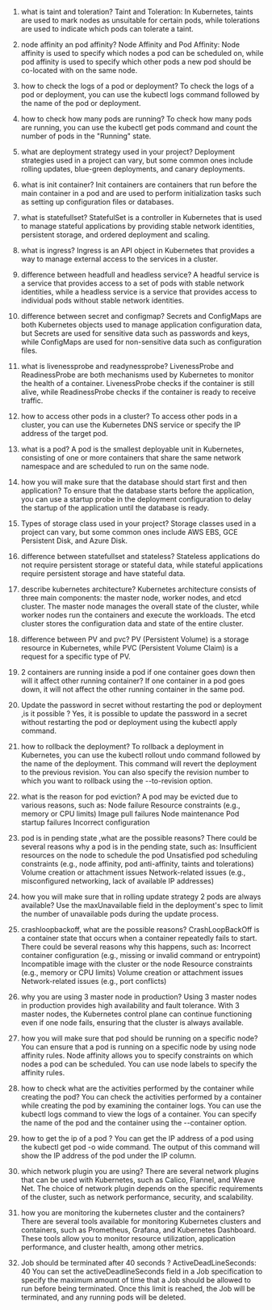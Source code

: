 <p align="right" width="100%">

1) what is taint and toleration?
Taint and Toleration: In Kubernetes, taints are used to mark nodes as unsuitable for certain pods, while tolerations are used to indicate which pods can tolerate a taint.

2) node affinity an pod affinity?
Node Affinity and Pod Affinity: Node affinity is used to specify which nodes a pod can be scheduled on, while pod affinity is used to specify which other pods a new pod should be co-located with on the same node.

3) how to check the logs of a pod or deployment?
To check the logs of a pod or deployment, you can use the kubectl logs command followed by the name of the pod or deployment.

4) how to check how many pods are running?
To check how many pods are running, you can use the kubectl get pods command and count the number of pods in the "Running" state.

5) what are deployment strategy used in your project?
Deployment strategies used in a project can vary, but some common ones include rolling updates, blue-green deployments, and canary deployments.

6) what is init container?
Init containers are containers that run before the main container in a pod and are used to perform initialization tasks such as setting up configuration files or databases.

7) what is statefullset?
StatefulSet is a controller in Kubernetes that is used to manage stateful applications by providing stable network identities, persistent storage, and ordered deployment and scaling.

8) what is ingress?
Ingress is an API object in Kubernetes that provides a way to manage external access to the services in a cluster.

9) difference between headfull and headless service?
A headful service is a service that provides access to a set of pods with stable network identities, while a headless service is a service that provides access to individual pods without stable network identities.

10) difference between secret and configmap?
Secrets and ConfigMaps are both Kubernetes objects used to manage application configuration data, but Secrets are used for sensitive data such as passwords and keys, while ConfigMaps are used for non-sensitive data such as configuration files.

11) what is livenessprobe and readynessprobe?
LivenessProbe and ReadinessProbe are both mechanisms used by Kubernetes to monitor the health of a container. LivenessProbe checks if the container is still alive, while ReadinessProbe checks if the container is ready to receive traffic.

12) how to access other pods in a cluster?
To access other pods in a cluster, you can use the Kubernetes DNS service or specify the IP address of the target pod.

13) what is a pod?
A pod is the smallest deployable unit in Kubernetes, consisting of one or more containers that share the same network namespace and are scheduled to run on the same node.

14) how you will make sure that the database should start first and then application?
To ensure that the database starts before the application, you can use a startup probe in the deployment configuration to delay the startup of the application until the database is ready.

15) Types of storage class used in your project?
Storage classes used in a project can vary, but some common ones include AWS EBS, GCE Persistent Disk, and Azure Disk.

16) difference between statefullset and stateless?
Stateless applications do not require persistent storage or stateful data, while stateful applications require persistent storage and have stateful data.

17) describe kubernetes architecture?
Kubernetes architecture consists of three main components: the master node, worker nodes, and etcd cluster. The master node manages the overall state of the cluster, while worker nodes run the containers and execute the workloads. The etcd cluster stores the configuration data and state of the entire cluster.

18) difference between PV and pvc?
PV (Persistent Volume) is a storage resource in Kubernetes, while PVC (Persistent Volume Claim) is a request for a specific type of PV.

19) 2 containers are running inside a pod if one container goes down then will it affect other running container?
If one container in a pod goes down, it will not affect the other running container in the same pod.

20)  Update the password in secret without restarting the pod or deployment ,is it possible ?
Yes, it is possible to update the password in a secret without restarting the pod or deployment using the kubectl apply command.

21) how to rollback the deployment?
To rollback a deployment in Kubernetes, you can use the kubectl rollout undo command followed by the name of the deployment. This command will revert the deployment to the previous revision. You can also specify the revision number to which you want to rollback using the --to-revision option.


22) what is the reason for pod eviction?
A pod may be evicted due to various reasons, such as:
Node failure
Resource constraints (e.g., memory or CPU limits)
Image pull failures
Node maintenance
Pod startup failures
Incorrect configuration

22) pod is in pending state ,what are the possible reasons?
There could be several reasons why a pod is in the pending state, such as:
Insufficient resources on the node to schedule the pod
Unsatisfied pod scheduling constraints (e.g., node affinity, pod anti-affinity, taints and tolerations)
Volume creation or attachment issues
Network-related issues (e.g., misconfigured networking, lack of available IP addresses)


23) how you will make sure that in rolling update strategy 2 pods are always available?
Use the maxUnavailable field in the deployment's spec to limit the number of unavailable pods during the update process.

24) crashloopbackoff, what are the possible reasons?
CrashLoopBackOff is a container state that occurs when a container repeatedly fails to start. There could be several reasons why this happens, such as:
Incorrect container configuration (e.g., missing or invalid command or entrypoint)
Incompatible image with the cluster or the node
Resource constraints (e.g., memory or CPU limits)
Volume creation or attachment issues
Network-related issues (e.g., port conflicts)

25) why you are using 3 master node in production?
Using 3 master nodes in production provides high availability and fault tolerance. With 3 master nodes, the Kubernetes control plane can continue functioning even if one node fails, ensuring that the cluster is always available.

26) how you will make sure that pod should be running on a specific node?
You can ensure that a pod is running on a specific node by using node affinity rules. Node affinity allows you to specify constraints on which nodes a pod can be scheduled. You can use node labels to specify the affinity rules.

27) how to check what are the activities performed by the container while creating the pod?
You can check the activities performed by a container while creating the pod by examining the container logs. You can use the kubectl logs command to view the logs of a container. You can specify the name of the pod and the container using the --container option.

28) how to get the ip of a pod ?
You can get the IP address of a pod using the kubectl get pod <pod-name> -o wide command. The output of this command will show the IP address of the pod under the IP column.

29) which network plugin you are using?
There are several network plugins that can be used with Kubernetes, such as Calico, Flannel, and Weave Net. The choice of network plugin depends on the specific requirements of the cluster, such as network performance, security, and scalability.

30) how you are monitoring the kubernetes cluster and the containers?
There are several tools available for monitoring Kubernetes clusters and containers, such as Prometheus, Grafana, and Kubernetes Dashboard. These tools allow you to monitor resource utilization, application performance, and cluster health, among other metrics.

31) Job should be terminated after 40 seconds ? ActiveDeadLineSeconds: 40
You can set the activeDeadlineSeconds field in a Job specification to specify the maximum amount of time that a Job should be allowed to run before being terminated. Once this limit is reached, the Job will be terminated, and any running pods will be deleted.
</p>